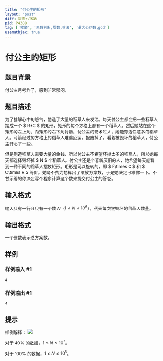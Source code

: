 ```yaml
---
title: "付公主的矩形"
layout: "post"
diff: 提高+/省选-
pid: P4388
tag: ['枚举', '素数判断,质数,筛法', '最大公约数,gcd']
usemathjax: true
---
```


# 付公主的矩形
## 题目背景

付公主月考炸了，感到非常郁闷。
## 题目描述

为了排解心中的怒气，她造了大量的稻草人来发泄。每天付公主都会把一些稻草人摆成一个 $ R*C $ 的矩形，矩形的每个方格上都有一个稻草人。然后她站在这个矩形的左上角，向矩形的右下角射箭。付公主的箭术过人，她能穿透任意多的稻草人。弓箭经过的方格上的稻草人难逃厄运，报废掉了。看着被毁坏的稻草人，付公主开心了一些。

但是制造稻草人需要大量的金钱，所以付公主不希望坏掉太多的稻草人，所以她每天都选择毁坏掉 $ N $ 个稻草人。付公主还是个喜新厌旧的人，她希望每天能看到一种不同的稻草人摆放矩形。矩形是可以旋转的，即 $ R\times C $ 和 $ C\times R $ 等价。她毫不费力地算出了摆放方案数，于是她决定刁难你一下。不甘示弱的你决定写个程序计算这个数来提交付公主的答卷。
## 输入格式

输入只有一行且只有一个数 $N$（$1\le N\le 10^6$），代表每次被毁坏的稻草人数量。
## 输出格式

一个整数表示总方案数。
## 样例

### 样例输入 #1
```
4
```
### 样例输出 #1
```
4
```
## 提示

样例解释：
![](https://cdn.luogu.com.cn/upload/pic/16262.png)

对于 $40\%$ 的数据，$1 \le N \le 10^4$。

对于 $100\%$ 的数据，$1 \le N \le 10^6$。

